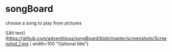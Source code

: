 # songBoard
choose a song to play from pictures

![Alt text](https://github.com/adventitious/songBoard/blob/master/screenshots/Screenshot_1.jpg  | width=100 "Optional title")
